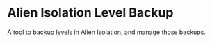 # Alien Isolation Level Backup

A tool to backup levels in Alien Isolation, and manage those backups.